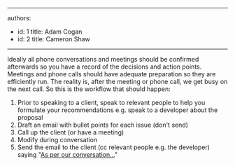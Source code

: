

---
authors:
  - id: 1
    title: Adam Cogan
  - id: 2
    title: Cameron Shaw
---




<span class='intro'> Ideally all phone conversations and meetings should be confirmed afterwards so you have a record of the decisions and action points. Meetings and phone calls should have adequate preparation so they are efficiently run. The reality is, after the meeting or phone call, we get busy on the next call. So this is the workflow that should happen&#58; 
 </span>


  <ol>
    <li>Prior to speaking to a client, speak to relevant people to help you formulate your recommendations e.g. speak to a developer about the proposal </li>
    <li>Draft an email with bullet points for each issue (don't send) </li>
    <li>Call up the client (or have a meeting) </li>
    <li>Modify during conversation </li>
    <li>Send the email to the client (cc relevant people e.g. the developer) saying &quot;<a shape="rect" href="/Communication/RulesToBetterEmail/Pages/DoYouAlwaysSendAnAsPerOurConversationEmail.aspx" id="PerConversation">As per our conversation...</a>&quot; </li>
</ol>



